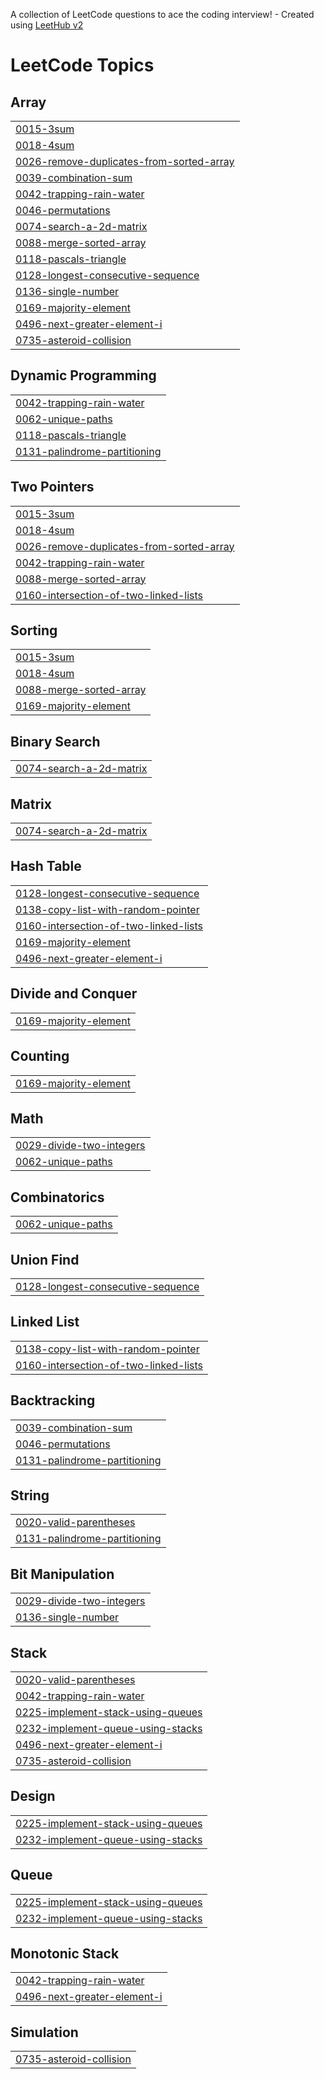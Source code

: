 A collection of LeetCode questions to ace the coding interview! - Created using [LeetHub v2](https://github.com/arunbhardwaj/LeetHub-2.0)
<!---LeetCode Topics Start-->
# LeetCode Topics
## Array
|  |
| ------- |
| [0015-3sum](https://github.com/Mohanraj1805/leet-code/tree/master/0015-3sum) |
| [0018-4sum](https://github.com/Mohanraj1805/leet-code/tree/master/0018-4sum) |
| [0026-remove-duplicates-from-sorted-array](https://github.com/Mohanraj1805/leet-code/tree/master/0026-remove-duplicates-from-sorted-array) |
| [0039-combination-sum](https://github.com/Mohanraj1805/leet-code/tree/master/0039-combination-sum) |
| [0042-trapping-rain-water](https://github.com/Mohanraj1805/leet-code/tree/master/0042-trapping-rain-water) |
| [0046-permutations](https://github.com/Mohanraj1805/leet-code/tree/master/0046-permutations) |
| [0074-search-a-2d-matrix](https://github.com/Mohanraj1805/leet-code/tree/master/0074-search-a-2d-matrix) |
| [0088-merge-sorted-array](https://github.com/Mohanraj1805/leet-code/tree/master/0088-merge-sorted-array) |
| [0118-pascals-triangle](https://github.com/Mohanraj1805/leet-code/tree/master/0118-pascals-triangle) |
| [0128-longest-consecutive-sequence](https://github.com/Mohanraj1805/leet-code/tree/master/0128-longest-consecutive-sequence) |
| [0136-single-number](https://github.com/Mohanraj1805/leet-code/tree/master/0136-single-number) |
| [0169-majority-element](https://github.com/Mohanraj1805/leet-code/tree/master/0169-majority-element) |
| [0496-next-greater-element-i](https://github.com/Mohanraj1805/leet-code/tree/master/0496-next-greater-element-i) |
| [0735-asteroid-collision](https://github.com/Mohanraj1805/leet-code/tree/master/0735-asteroid-collision) |
## Dynamic Programming
|  |
| ------- |
| [0042-trapping-rain-water](https://github.com/Mohanraj1805/leet-code/tree/master/0042-trapping-rain-water) |
| [0062-unique-paths](https://github.com/Mohanraj1805/leet-code/tree/master/0062-unique-paths) |
| [0118-pascals-triangle](https://github.com/Mohanraj1805/leet-code/tree/master/0118-pascals-triangle) |
| [0131-palindrome-partitioning](https://github.com/Mohanraj1805/leet-code/tree/master/0131-palindrome-partitioning) |
## Two Pointers
|  |
| ------- |
| [0015-3sum](https://github.com/Mohanraj1805/leet-code/tree/master/0015-3sum) |
| [0018-4sum](https://github.com/Mohanraj1805/leet-code/tree/master/0018-4sum) |
| [0026-remove-duplicates-from-sorted-array](https://github.com/Mohanraj1805/leet-code/tree/master/0026-remove-duplicates-from-sorted-array) |
| [0042-trapping-rain-water](https://github.com/Mohanraj1805/leet-code/tree/master/0042-trapping-rain-water) |
| [0088-merge-sorted-array](https://github.com/Mohanraj1805/leet-code/tree/master/0088-merge-sorted-array) |
| [0160-intersection-of-two-linked-lists](https://github.com/Mohanraj1805/leet-code/tree/master/0160-intersection-of-two-linked-lists) |
## Sorting
|  |
| ------- |
| [0015-3sum](https://github.com/Mohanraj1805/leet-code/tree/master/0015-3sum) |
| [0018-4sum](https://github.com/Mohanraj1805/leet-code/tree/master/0018-4sum) |
| [0088-merge-sorted-array](https://github.com/Mohanraj1805/leet-code/tree/master/0088-merge-sorted-array) |
| [0169-majority-element](https://github.com/Mohanraj1805/leet-code/tree/master/0169-majority-element) |
## Binary Search
|  |
| ------- |
| [0074-search-a-2d-matrix](https://github.com/Mohanraj1805/leet-code/tree/master/0074-search-a-2d-matrix) |
## Matrix
|  |
| ------- |
| [0074-search-a-2d-matrix](https://github.com/Mohanraj1805/leet-code/tree/master/0074-search-a-2d-matrix) |
## Hash Table
|  |
| ------- |
| [0128-longest-consecutive-sequence](https://github.com/Mohanraj1805/leet-code/tree/master/0128-longest-consecutive-sequence) |
| [0138-copy-list-with-random-pointer](https://github.com/Mohanraj1805/leet-code/tree/master/0138-copy-list-with-random-pointer) |
| [0160-intersection-of-two-linked-lists](https://github.com/Mohanraj1805/leet-code/tree/master/0160-intersection-of-two-linked-lists) |
| [0169-majority-element](https://github.com/Mohanraj1805/leet-code/tree/master/0169-majority-element) |
| [0496-next-greater-element-i](https://github.com/Mohanraj1805/leet-code/tree/master/0496-next-greater-element-i) |
## Divide and Conquer
|  |
| ------- |
| [0169-majority-element](https://github.com/Mohanraj1805/leet-code/tree/master/0169-majority-element) |
## Counting
|  |
| ------- |
| [0169-majority-element](https://github.com/Mohanraj1805/leet-code/tree/master/0169-majority-element) |
## Math
|  |
| ------- |
| [0029-divide-two-integers](https://github.com/Mohanraj1805/leet-code/tree/master/0029-divide-two-integers) |
| [0062-unique-paths](https://github.com/Mohanraj1805/leet-code/tree/master/0062-unique-paths) |
## Combinatorics
|  |
| ------- |
| [0062-unique-paths](https://github.com/Mohanraj1805/leet-code/tree/master/0062-unique-paths) |
## Union Find
|  |
| ------- |
| [0128-longest-consecutive-sequence](https://github.com/Mohanraj1805/leet-code/tree/master/0128-longest-consecutive-sequence) |
## Linked List
|  |
| ------- |
| [0138-copy-list-with-random-pointer](https://github.com/Mohanraj1805/leet-code/tree/master/0138-copy-list-with-random-pointer) |
| [0160-intersection-of-two-linked-lists](https://github.com/Mohanraj1805/leet-code/tree/master/0160-intersection-of-two-linked-lists) |
## Backtracking
|  |
| ------- |
| [0039-combination-sum](https://github.com/Mohanraj1805/leet-code/tree/master/0039-combination-sum) |
| [0046-permutations](https://github.com/Mohanraj1805/leet-code/tree/master/0046-permutations) |
| [0131-palindrome-partitioning](https://github.com/Mohanraj1805/leet-code/tree/master/0131-palindrome-partitioning) |
## String
|  |
| ------- |
| [0020-valid-parentheses](https://github.com/Mohanraj1805/leet-code/tree/master/0020-valid-parentheses) |
| [0131-palindrome-partitioning](https://github.com/Mohanraj1805/leet-code/tree/master/0131-palindrome-partitioning) |
## Bit Manipulation
|  |
| ------- |
| [0029-divide-two-integers](https://github.com/Mohanraj1805/leet-code/tree/master/0029-divide-two-integers) |
| [0136-single-number](https://github.com/Mohanraj1805/leet-code/tree/master/0136-single-number) |
## Stack
|  |
| ------- |
| [0020-valid-parentheses](https://github.com/Mohanraj1805/leet-code/tree/master/0020-valid-parentheses) |
| [0042-trapping-rain-water](https://github.com/Mohanraj1805/leet-code/tree/master/0042-trapping-rain-water) |
| [0225-implement-stack-using-queues](https://github.com/Mohanraj1805/leet-code/tree/master/0225-implement-stack-using-queues) |
| [0232-implement-queue-using-stacks](https://github.com/Mohanraj1805/leet-code/tree/master/0232-implement-queue-using-stacks) |
| [0496-next-greater-element-i](https://github.com/Mohanraj1805/leet-code/tree/master/0496-next-greater-element-i) |
| [0735-asteroid-collision](https://github.com/Mohanraj1805/leet-code/tree/master/0735-asteroid-collision) |
## Design
|  |
| ------- |
| [0225-implement-stack-using-queues](https://github.com/Mohanraj1805/leet-code/tree/master/0225-implement-stack-using-queues) |
| [0232-implement-queue-using-stacks](https://github.com/Mohanraj1805/leet-code/tree/master/0232-implement-queue-using-stacks) |
## Queue
|  |
| ------- |
| [0225-implement-stack-using-queues](https://github.com/Mohanraj1805/leet-code/tree/master/0225-implement-stack-using-queues) |
| [0232-implement-queue-using-stacks](https://github.com/Mohanraj1805/leet-code/tree/master/0232-implement-queue-using-stacks) |
## Monotonic Stack
|  |
| ------- |
| [0042-trapping-rain-water](https://github.com/Mohanraj1805/leet-code/tree/master/0042-trapping-rain-water) |
| [0496-next-greater-element-i](https://github.com/Mohanraj1805/leet-code/tree/master/0496-next-greater-element-i) |
## Simulation
|  |
| ------- |
| [0735-asteroid-collision](https://github.com/Mohanraj1805/leet-code/tree/master/0735-asteroid-collision) |
<!---LeetCode Topics End-->